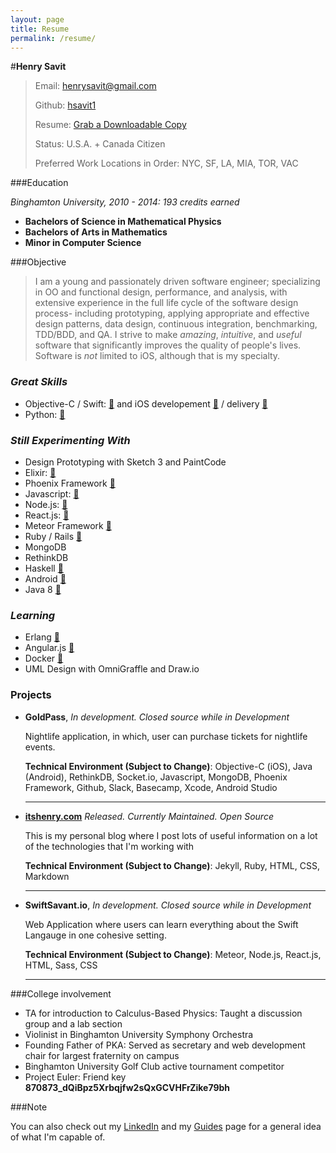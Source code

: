 ```yaml
---
layout: page
title: Resume
permalink: /resume/
---
```


#**Henry Savit**


> Email: [henrysavit@gmail.com](mailto:henrysavit@gmail.com) 
>                      		
> Github: [hsavit1](https://github.com/hsavit1)
> 
> Resume: [Grab a Downloadable Copy](https://www.dropbox.com/s/n3x2qpxtfa1znny/Henry_Savit_Resume_General.pdf?dl=0)
>
> Status: U.S.A. + Canada Citizen
> 
> Preferred Work Locations in Order: NYC, SF, LA, MIA, TOR, VAC




###Education


*Binghamton University, 2010 - 2014: 193 credits earned*

+ **Bachelors of Science in Mathematical Physics**
+ **Bachelors of Arts in Mathematics**
+ **Minor in Computer Science**




###Objective

> I am a young and passionately driven software engineer; specializing in OO and functional design, performance, and analysis, with extensive experience in the full life cycle of the software design process- including prototyping, applying appropriate and effective design patterns, data design, continuous integration, benchmarking, TDD/BDD, and QA. I strive to make *amazing*, *intuitive*, and *useful* software that significantly improves the quality of people's lives. Software is _not_ limited to iOS, although that is my specialty. 





### _Great Skills_


+ Objective-C / Swift: [:pencil:](https://github.com/hsavit1/Awesome-Swift-Education) and iOS developement [:link:](http://itshenry.com/2015/11/10/guides-to-ios.html) / delivery [:link:](http://itshenry.com/2015/11/10/guides-to-ios-testing.html)
+ Python: [:link:](http://itshenry.com/2015/11/10/guides-to-python.html)


### _Still Experimenting With_

+ Design Prototyping with Sketch 3 and PaintCode 
+ Elixir: [:link:](http://itshenry.com/2015/11/10/guides-to-elixir.html)
+ Phoenix Framework [:link:](http://itshenry.com/2015/11/10/guides-to-phoenix.html)
+ Javascript: [:link:](http://itshenry.com/2015/11/10/guides-to-javascript.html)
+ Node.js: [:link:](http://itshenry.com/2015/11/10/guides-to-node.html)
+ React.js: [:link:](http://itshenry.com/2015/11/10/guides-to-react.html)
+ Meteor Framework [:link:](http://itshenry.com/2015/11/10/guides-to-meteor.html)
+ Ruby / Rails [:link:](http://itshenry.com/2015/11/10/guides-to-ruby.html)
+ MongoDB 
+ RethinkDB
+ Haskell [:link:](http://itshenry.com/2015/11/10/guides-to-haskell.html)
+ Android [:link:](http://itshenry.com/2015/11/10/guides-to-android.html) 
+ Java 8 [:link:](http://itshenry.com/2015/11/10/guides-to-java.html)

### _Learning_

+ Erlang [:link:](http://itshenry.com/2015/11/10/guides-to-erlang.html)
+ Angular.js [:link:](http://itshenry.com/2015/11/10/guides-to-angular.html)
+ Docker [:link:](http://itshenry.com/2015/11/10/guides-to-docker-and-pm.html)
+ UML Design with OmniGraffle and Draw.io 

### Projects

* **GoldPass**, *In development. Closed source while in Development*
    
    Nightlife application, in which, user can purchase tickets for nightlife events.
     
     **Technical Environment (Subject to Change)**: Objective-C (iOS), Java (Android), RethinkDB, Socket.io, Javascript, MongoDB, Phoenix Framework, Github, Slack, Basecamp, Xcode, Android Studio

	---


* **[itshenry.com](https://github.com/hsavit1/hsavit1.github.io)** *Released. Currently Maintained. Open Source*
    
    This is my personal blog where I post lots of useful information on a lot of the technologies that I'm working with
     
     **Technical Environment (Subject to Change)**: Jekyll, Ruby, HTML, CSS, Markdown


	---

* **SwiftSavant.io**, *In development. Closed source while in Development*
    
    Web Application where users can learn everything about the Swift Langauge in one cohesive setting.
     
     **Technical Environment (Subject to Change)**:  Meteor, Node.js, React.js, HTML, Sass, CSS

	---


###College involvement

+ TA for introduction to Calculus-Based Physics: Taught a discussion group and a lab section 
+ Violinist in Binghamton University Symphony Orchestra
+ Founding Father of PKA: Served as secretary and web development chair for largest fraternity on campus
+ Binghamton University Golf Club active tournament competitor 
+ Project Euler: Friend key __870873_dQiBpz5Xrbqjfw2sQxGCVHFrZike79bh__

	


###Note

You can also check out my [LinkedIn](https://www.linkedin.com/pub/henry-savit/69/270/450) and my [Guides](http://itshenry.com/) page for a general idea of what I'm capable of. 
